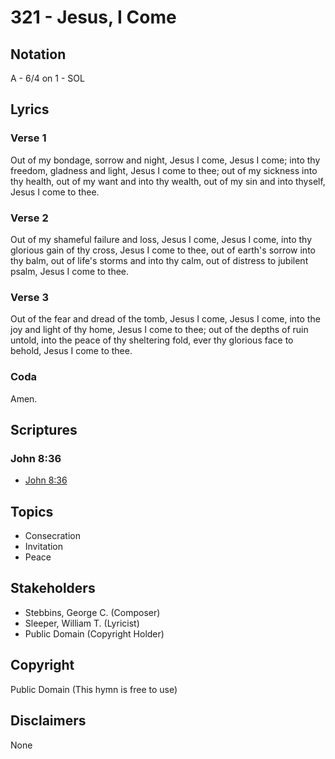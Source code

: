 # 321 - Jesus, I Come

## Notation

A - 6/4 on 1 - SOL

## Lyrics

### Verse 1

Out of my bondage, sorrow and night, Jesus I come, Jesus I come; into thy freedom, gladness and light, Jesus I come to thee; out of my sickness into thy health, out of my want and into thy wealth,  out of my sin and into thyself, Jesus I come to thee.

### Verse 2

Out of my shameful failure and loss, Jesus I come, Jesus I come, into thy glorious gain of thy cross, Jesus I come to thee, out of earth's sorrow into thy balm, out of life's storms and into thy calm, out of distress to jubilent psalm, Jesus I come to thee.

### Verse 3

Out of the fear and dread of the tomb, Jesus I come, Jesus I come, into the joy and light of thy home, Jesus I come to thee; out of the depths of ruin untold, into the peace of thy sheltering fold, ever thy glorious face to behold, Jesus I come to thee. 

### Coda

Amen.


## Scriptures

### John 8:36

- [John 8:36](https://www.biblegateway.com/passage/?search=John%208%3A36)


## Topics

- Consecration
- Invitation
- Peace

## Stakeholders

- Stebbins, George C. (Composer)
- Sleeper, William T. (Lyricist)
- Public Domain (Copyright Holder)

## Copyright

Public Domain
(This hymn is free to use)

## Disclaimers

None

